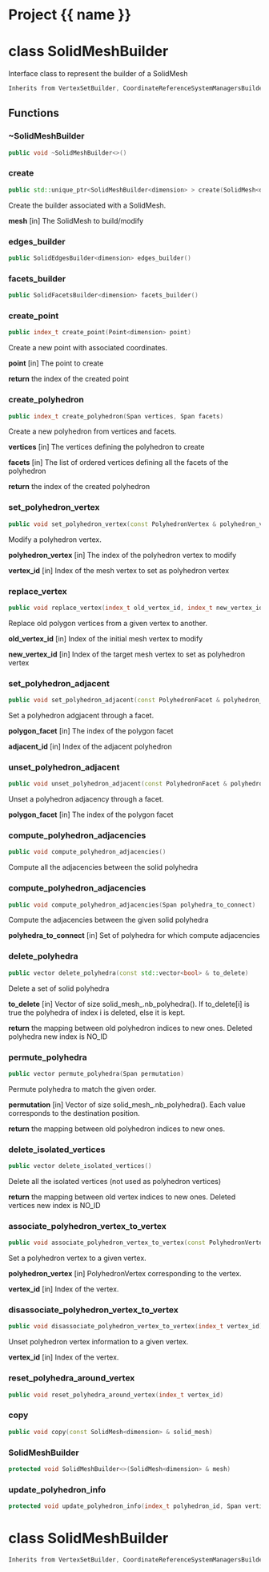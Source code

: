 <script setup>
import {useRoute} from 'vitepress'
const {path} = useRoute()
const tokens = path.split('/')
const words = tokens[2].split('-');
for (let i = 0; i < words.length; i++) {
    words[i] = words[i].charAt(0).toUpperCase() + words[i].slice(1);
    words[i] = words[i].replace('geode', 'Geode')
}
const name = words.join('-');
</script>
# Project {{ name }}

# class SolidMeshBuilder


 Interface class to represent the builder of a SolidMesh



```cpp
Inherits from VertexSetBuilder, CoordinateReferenceSystemManagersBuilder<dimension>
```



## Functions

### ~SolidMeshBuilder

```cpp
public void ~SolidMeshBuilder<>()
```


### create

```cpp
public std::unique_ptr<SolidMeshBuilder<dimension> > create(SolidMesh<dimension> & mesh)
```


 Create the builder associated with a SolidMesh.

**mesh** [in] The SolidMesh to build/modify

### edges_builder

```cpp
public SolidEdgesBuilder<dimension> edges_builder()
```


### facets_builder

```cpp
public SolidFacetsBuilder<dimension> facets_builder()
```


### create_point

```cpp
public index_t create_point(Point<dimension> point)
```


 Create a new point with associated coordinates.

**point** [in] The point to create

**return** the index of the created point

### create_polyhedron

```cpp
public index_t create_polyhedron(Span vertices, Span facets)
```


 Create a new polyhedron from vertices and facets.

**vertices** [in] The vertices defining the polyhedron to create

**facets** [in] The list of ordered vertices defining all the facets of the polyhedron

**return** the index of the created polyhedron

### set_polyhedron_vertex

```cpp
public void set_polyhedron_vertex(const PolyhedronVertex & polyhedron_vertex, index_t vertex_id)
```


 Modify a polyhedron vertex.

**polyhedron_vertex** [in] The index of the polyhedron vertex to modify

**vertex_id** [in] Index of the mesh vertex to set as polyhedron vertex

### replace_vertex

```cpp
public void replace_vertex(index_t old_vertex_id, index_t new_vertex_id)
```


 Replace old polygon vertices from a given vertex to another.

**old_vertex_id** [in] Index of the initial mesh vertex to modify

**new_vertex_id** [in] Index of the target mesh vertex to set as polyhedron vertex

### set_polyhedron_adjacent

```cpp
public void set_polyhedron_adjacent(const PolyhedronFacet & polyhedron_facet, index_t adjacent_id)
```


 Set a polyhedron adgjacent through a facet.

**polygon_facet** [in] The index of the polygon facet

**adjacent_id** [in] Index of the adjacent polyhedron

### unset_polyhedron_adjacent

```cpp
public void unset_polyhedron_adjacent(const PolyhedronFacet & polyhedron_facet)
```


 Unset a polyhedron adjacency through a facet.



**polygon_facet** [in] The index of the polygon facet

### compute_polyhedron_adjacencies

```cpp
public void compute_polyhedron_adjacencies()
```


 Compute all the adjacencies between the solid polyhedra

### compute_polyhedron_adjacencies

```cpp
public void compute_polyhedron_adjacencies(Span polyhedra_to_connect)
```


 Compute the adjacencies between the given solid polyhedra

**polyhedra_to_connect** [in] Set of polyhedra for which compute adjacencies

### delete_polyhedra

```cpp
public vector delete_polyhedra(const std::vector<bool> & to_delete)
```


 Delete a set of solid polyhedra

**to_delete** [in] Vector of size solid_mesh_.nb_polyhedra(). If to_delete[i] is true the polyhedra of index i is deleted, else it is kept.

**return** the mapping between old polyhedron indices to new ones. Deleted polyhedra new index is NO_ID

### permute_polyhedra

```cpp
public vector permute_polyhedra(Span permutation)
```


 Permute polyhedra to match the given order.

**permutation** [in] Vector of size solid_mesh_.nb_polyhedra(). Each value corresponds to the destination position.

**return** the mapping between old polyhedron indices to new ones.

### delete_isolated_vertices

```cpp
public vector delete_isolated_vertices()
```


 Delete all the isolated vertices (not used as polyhedron vertices)

**return** the mapping between old vertex indices to new ones. Deleted vertices new index is NO_ID

### associate_polyhedron_vertex_to_vertex

```cpp
public void associate_polyhedron_vertex_to_vertex(const PolyhedronVertex & polyhedron_vertex, index_t vertex_id)
```


 Set a polyhedron vertex to a given vertex.

**polyhedron_vertex** [in] PolyhedronVertex corresponding to the vertex.

**vertex_id** [in] Index of the vertex.

### disassociate_polyhedron_vertex_to_vertex

```cpp
public void disassociate_polyhedron_vertex_to_vertex(index_t vertex_id)
```


 Unset polyhedron vertex information to a given vertex.

**vertex_id** [in] Index of the vertex.

### reset_polyhedra_around_vertex

```cpp
public void reset_polyhedra_around_vertex(index_t vertex_id)
```


### copy

```cpp
public void copy(const SolidMesh<dimension> & solid_mesh)
```


### SolidMeshBuilder

```cpp
protected void SolidMeshBuilder<>(SolidMesh<dimension> & mesh)
```


### update_polyhedron_info

```cpp
protected void update_polyhedron_info(index_t polyhedron_id, Span vertices)
```




# class SolidMeshBuilder


```cpp
Inherits from VertexSetBuilder, CoordinateReferenceSystemManagersBuilder<3U>
```



